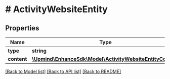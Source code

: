 # # ActivityWebsiteEntity

## Properties

Name | Type | Description | Notes
------------ | ------------- | ------------- | -------------
**type** | **string** |  |
**content** | [**\Upmind\EnhanceSdk\Model\ActivityWebsiteEntityContent**](ActivityWebsiteEntityContent.md) |  |

[[Back to Model list]](../../README.md#models) [[Back to API list]](../../README.md#endpoints) [[Back to README]](../../README.md)
